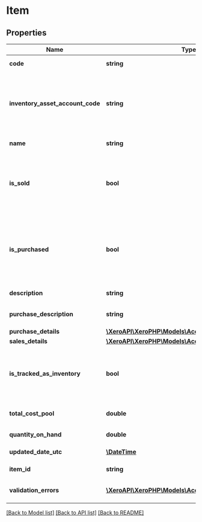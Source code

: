 # Item

## Properties
Name | Type | Description | Notes
------------ | ------------- | ------------- | -------------
**code** | **string** | User defined item code (max length &#x3D; 30) | 
**inventory_asset_account_code** | **string** | The inventory asset account for the item. The account must be of type INVENTORY. The  COGSAccountCode in PurchaseDetails is also required to create a tracked item | 
**name** | **string** | The name of the item (max length &#x3D; 50) | [optional] 
**is_sold** | **bool** | Boolean value, defaults to true. When IsSold is true the item will be available on sales transactions in the Xero UI. If IsSold is updated to false then Description and SalesDetails values will be nulled. | [optional] 
**is_purchased** | **bool** | Boolean value, defaults to true. When IsPurchased is true the item is available for purchase transactions in the Xero UI. If IsPurchased is updated to false then PurchaseDescription and PurchaseDetails values will be nulled. | [optional] 
**description** | **string** | The sales description of the item (max length &#x3D; 4000) | [optional] 
**purchase_description** | **string** | The purchase description of the item (max length &#x3D; 4000) | [optional] 
**purchase_details** | [**\XeroAPI\XeroPHP\Models\Accounting\Purchase**](Purchase.md) |  | [optional] 
**sales_details** | [**\XeroAPI\XeroPHP\Models\Accounting\Purchase**](Purchase.md) |  | [optional] 
**is_tracked_as_inventory** | **bool** | True for items that are tracked as inventory. An item will be tracked as inventory if the InventoryAssetAccountCode and COGSAccountCode are set. | [optional] 
**total_cost_pool** | **double** | The value of the item on hand. Calculated using average cost accounting. | [optional] 
**quantity_on_hand** | **double** | The quantity of the item on hand | [optional] 
**updated_date_utc** | [**\DateTime**](\DateTime.md) | Last modified date in UTC format | [optional] 
**item_id** | **string** | The Xero identifier for an Item | [optional] 
**validation_errors** | [**\XeroAPI\XeroPHP\Models\Accounting\ValidationError[]**](ValidationError.md) | Displays array of validation error messages from the API | [optional] 

[[Back to Model list]](../README.md#documentation-for-models) [[Back to API list]](../README.md#documentation-for-api-endpoints) [[Back to README]](../README.md)


